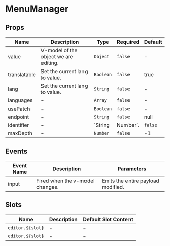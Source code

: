 # MenuManager

## Props

<!-- @vuese:MenuManager:props:start -->

|Name|Description|Type|Required|Default|
|---|---|---|---|---|
|value|V-model of the object we are editing.|`Object`|`false`|-|
|translatable|Set the current lang to value.|`Boolean`|`false`|true|
|lang|Set the current lang to value.|`String`|`false`|-|
|languages|-|`Array`|`false`|-|
|usePatch|-|`Boolean`|`false`|-|
|endpoint|-|`String`|`false`|null|
|identifier|-|`String|Number`.|`false`|new|
|maxDepth|-|`Number`|`false`|-1|

<!-- @vuese:MenuManager:props:end -->


## Events

<!-- @vuese:MenuManager:events:start -->

|Event Name|Description|Parameters|
|---|---|---|
|input|Fired when the v-model changes.|Emits the entire payload modified.|

<!-- @vuese:MenuManager:events:end -->


## Slots

<!-- @vuese:MenuManager:slots:start -->

|Name|Description|Default Slot Content|
|---|---|---|
|`editor.${slot}`|-|-|
|`editor.${slot}`|-|-|

<!-- @vuese:MenuManager:slots:end -->


